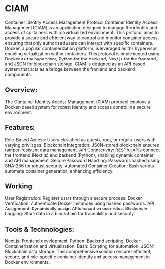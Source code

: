  # CIAM
Container Identity Access Management Protocol
Container Identity Access Management (CIAM) is an application designed to manage the identity and access of containers within a virtualized environment. This protocol aims to provide a secure and efficient way to control and monitor container access, ensuring that only authorized users can interact with specific containers. Docker, a popular containerization platform, is leveraged as the hypervisor, enabling virtualization within containers. This protocol is implemented using Docker as the hypervisor, Python for the backend, Next.js for the frontend, and JSON for blockchain storage. CIAM is designed as an API-based system that acts as a bridge between the frontend and backend components.

## Overview:

The Container Identity Access Management (CIAM) protocol employs a Docker-based system for robust identity and access control in a secure environment.

## Features:

Role-Based Access: Users classified as guests, root, or regular users with varying privileges.
Blockchain Integration: JSON-stored blockchain ensures tamper-resistant data management.
API Connectivity: RESTful APIs connect the frontend (Next.js) and backend (Python), enabling dynamic container and API management.
Secure Password Handling: Passwords hashed using SHA-256 for robust security.
Automated Container Creation: Bash scripts automate container generation, enhancing efficiency.

## Working:

User Registration: Register users through a secure process.
Docker Verification: Authenticate Docker instances using hashed passwords.
API Assignment: Dynamically assign APIs based on user roles.
Blockchain Logging: Store data in a blockchain for traceability and security.

## Tools & Technologies:

Next.js: Frontend development.
Python: Backend scripting.
Docker: Containerization and virtualization.
Bash: Scripting for automation.
JSON: Blockchain data storage.
This comprehensive solution ensures efficient, secure, and role-specific container identity and access management in Docker environments.
